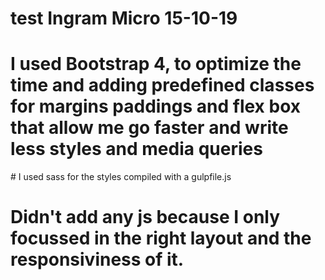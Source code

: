 # test Ingram Micro 15-10-19

# I used Bootstrap 4, to optimize the time and adding predefined classes for margins paddings and flex box that allow me go faster and write less styles and media queries

# I used sass for the styles compiled with a gulpfile.js
# Didn't add any js because I only focussed in the right layout and the responsiviness of it. 





